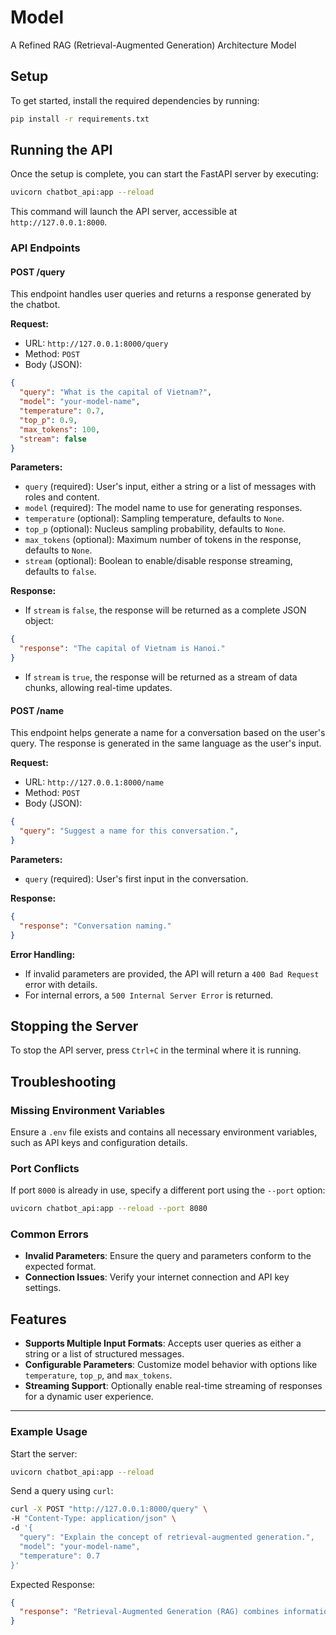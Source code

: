# Model
A Refined RAG (Retrieval-Augmented Generation) Architecture Model

## Setup

To get started, install the required dependencies by running:

```bash
pip install -r requirements.txt
```

## Running the API

Once the setup is complete, you can start the FastAPI server by executing:

```bash
uvicorn chatbot_api:app --reload
```

This command will launch the API server, accessible at `http://127.0.0.1:8000`.

### API Endpoints

#### **POST /query**
This endpoint handles user queries and returns a response generated by the chatbot.

**Request:**
- URL: `http://127.0.0.1:8000/query`
- Method: `POST`
- Body (JSON):

```json
{
  "query": "What is the capital of Vietnam?",
  "model": "your-model-name",
  "temperature": 0.7,
  "top_p": 0.9,
  "max_tokens": 100,
  "stream": false
}
```

**Parameters:**
- `query` (required): User's input, either a string or a list of messages with roles and content.
- `model` (required): The model name to use for generating responses.
- `temperature` (optional): Sampling temperature, defaults to `None`.
- `top_p` (optional): Nucleus sampling probability, defaults to `None`.
- `max_tokens` (optional): Maximum number of tokens in the response, defaults to `None`.
- `stream` (optional): Boolean to enable/disable response streaming, defaults to `false`.

**Response:**
- If `stream` is `false`, the response will be returned as a complete JSON object:

```json
{
  "response": "The capital of Vietnam is Hanoi."
}
```

- If `stream` is `true`, the response will be returned as a stream of data chunks, allowing real-time updates.

#### **POST /name**
This endpoint helps generate a name for a conversation based on the user's query. The response is generated in the same language as the user's input.

**Request:**
- URL: `http://127.0.0.1:8000/name`
- Method: `POST`
- Body (JSON):

```json
{
  "query": "Suggest a name for this conversation.",
}
```
**Parameters:**
- `query` (required): User's first input in the conversation.

**Response:**
```json
{
  "response": "Conversation naming."
}
```

**Error Handling:**
- If invalid parameters are provided, the API will return a `400 Bad Request` error with details.
- For internal errors, a `500 Internal Server Error` is returned.

## Stopping the Server

To stop the API server, press `Ctrl+C` in the terminal where it is running.

## Troubleshooting

### Missing Environment Variables
Ensure a `.env` file exists and contains all necessary environment variables, such as API keys and configuration details.

### Port Conflicts
If port `8000` is already in use, specify a different port using the `--port` option:

```bash
uvicorn chatbot_api:app --reload --port 8080
```

### Common Errors
- **Invalid Parameters**: Ensure the query and parameters conform to the expected format.
- **Connection Issues**: Verify your internet connection and API key settings.

## Features
- **Supports Multiple Input Formats**: Accepts user queries as either a string or a list of structured messages.
- **Configurable Parameters**: Customize model behavior with options like `temperature`, `top_p`, and `max_tokens`.
- **Streaming Support**: Optionally enable real-time streaming of responses for a dynamic user experience.

---

### Example Usage

Start the server:

```bash
uvicorn chatbot_api:app --reload
```

Send a query using `curl`:

```bash
curl -X POST "http://127.0.0.1:8000/query" \
-H "Content-Type: application/json" \
-d '{
  "query": "Explain the concept of retrieval-augmented generation.",
  "model": "your-model-name",
  "temperature": 0.7
}'
```

Expected Response:

```json
{
  "response": "Retrieval-Augmented Generation (RAG) combines information retrieval techniques with generative models to provide accurate and contextually relevant answers."
}
